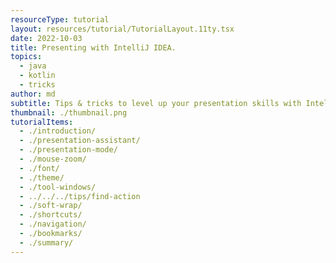 ```yaml
---
resourceType: tutorial
layout: resources/tutorial/TutorialLayout.11ty.tsx
date: 2022-10-03
title: Presenting with IntelliJ IDEA.
topics:
  - java
  - kotlin
  - tricks
author: md
subtitle: Tips & tricks to level up your presentation skills with IntelliJ IDEA.
thumbnail: ./thumbnail.png
tutorialItems:
  - ./introduction/
  - ./presentation-assistant/
  - ./presentation-mode/
  - ./mouse-zoom/
  - ./font/
  - ./theme/
  - ./tool-windows/
  - ../../../tips/find-action
  - ./soft-wrap/
  - ./shortcuts/
  - ./navigation/
  - ./bookmarks/
  - ./summary/
---
```

